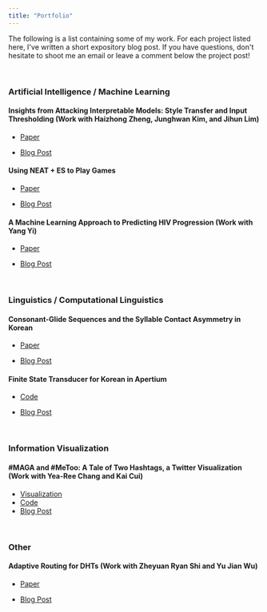 ```yaml
---
title: "Portfolio"
---
```


The following is a list containing some of my work. 
For each project listed here, I've written a short expository blog post.
If you have questions, don't hesitate to shoot me an email or leave a comment below the project post!

<!---
# TODO
* Make a post for each work explaining the project and its contribution.
* Make the code accessible.
-->

&nbsp;
### Artificial Intelligence / Machine Learning

#### Insights from Attacking Interpretable Models: Style Transfer and Input Thresholding (Work with Haizhong Zheng, Junghwan Kim, and Jihun Lim) 

- [Paper](https://github.com/mindojune/mindojune.github.io/upload/eecs598_012_project.pdf)

- [Blog Post](https://mindojune.github.io/2019/08/05/01ADV.html)
&nbsp;
#### Using NEAT + ES to Play Games

- [Paper](https://github.com/mindojune/mindojune.github.io/upload/cs81.pdf)

- [Blog Post](https://mindojune.github.io/2019/08/05/02NEAT+ES.html)
&nbsp;
#### A Machine Learning Approach to Predicting HIV Progression (Work with Yang Yi) 

- [Paper](https://github.com/mindojune/mindojune.github.io/upload/cs68.pdf)

- [Blog Post](https://mindojune.github.io/2019/08/05/03ML_HIV.html)

&nbsp;


### Linguistics / Computational Linguistics

#### Consonant-Glide Sequences and the Syllable Contact Asymmetry in Korean

- [Paper](https://github.com/mindojune/mindojune.github.io/upload/ling85.pdf)

- [Blog Post](https://mindojune.github.io/2019/08/05/04PHON.html)
&nbsp;
#### Finite State Transducer for Korean in Apertium

- [Code](https://github.com/mindojune/kor-transducer)

- [Blog Post](https://mindojune.github.io/2019/08/05/05FST.html)

&nbsp;

### Information Visualization

#### #MAGA and #MeToo: A Tale of Two Hashtags, a Twitter Visualization (Work with Yea-Ree Chang and Kai Cui)

- [Visualization](https://cyearee.github.io/twitter_visualization/index.html)
- [Code](https://github.com/mindojune/twitter_visualization)
- [Blog Post](https://mindojune.github.io/2019/08/05/06VIZ.html)

&nbsp;
### Other

#### Adaptive Routing for DHTs (Work with Zheyuan Ryan Shi and Yu Jian Wu) 

- [Paper](https://github.com/mindojune/mindojune.github.io/upload/cs87_project.pdf)

- [Blog Post](https://mindojune.github.io/2019/08/05/07DHT.html)
<!---
Should I include every work that's appropriate in length and quality, without considering its relevance?
-->
